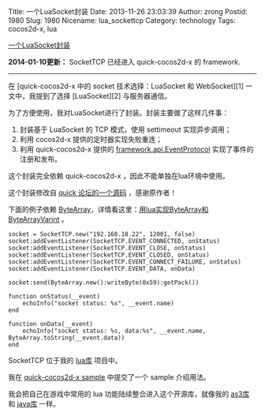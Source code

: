 Title: 一个LuaSocket封装
Date: 2013-11-26 23:03:39
Author: zrong
Postid: 1980
Slug: 1980
Nicename: lua_sockettcp
Category: technology
Tags: cocos2d-x, lua

[一个LuaSocket封装](http://zengrong.net/post/1980.htm)

**2014-01-10更新：** SocketTCP 已经进入 quick-cocos2d-x 的 framework.
<hr>
在 [quick-cocos2d-x 中的 socket 技术选择：LuaSocket 和 WebSocket][1] 一文中，我提到了选择 [LuaSocket][2] 与服务器通信。

为了方便使用，我对LuaSocket进行了封装。封装主要做了这样几件事：

1. 封装基于 LuaSocket 的 TCP 模式，使用 settimeout 实现异步调用；
2. 利用 cocos2d-x 提供的定时器实现失败重连；
3. 利用 quick-cocos2d-x 提供的 [framework.api.EventProtocol][4] 实现了事件的注册和发布。

这个封装完全依赖 quick-cocos2d-x ，因此不能单独在lua环境中使用。

这个封装修改自 [quick 论坛的一个源码][3] ，感谢原作者！

下面的例子依赖 [ByteArray][5]，详情看这里：[用lua实现ByteArray和ByteArrayVarint][5] 。<!--more-->

	socket = SocketTCP.new("192.168.18.22", 12001, false)
	socket:addEventListener(SocketTCP.EVENT_CONNECTED, onStatus)
	socket:addEventListener(SocketTCP.EVENT_CLOSE, onStatus)
	socket:addEventListener(SocketTCP.EVENT_CLOSED, onStatus)
	socket:addEventListener(SocketTCP.EVENT_CONNECT_FAILURE, onStatus)
	socket:addEventListener(SocketTCP.EVENT_DATA, onData)
	
	socket:send(ByteArray.new():writeByte(0x59):getPack())

	function onStatus(__event)
		echoInfo("socket status: %s", __event.name)
	end

	function onData(__event)
		echoInfo("socket status: %s, data:%s", __event.name, ByteArray.toString(__event.data))
	end

SocketTCP 位于我的 [lua库][6] 项目中。

我在 [quick-cocos2d-x sample][9] 中提交了一个 sample 介绍用法。

我会把自己在游戏中常用的 lua 功能陆续整合进入这个开源库，就像我的 [as3库][7] 和 [java库][8] 一样。

[1]: http://zengrong.net/post/1965.htm
[2]: http://w3.impa.br/%7Ediego/software/luasocket/
[3]: http://cn.quick-x.com/?topic=quickkydsocketfzl
[4]: https://github.com/dualface/quick-cocos2d-x/blob/develop/framework/api/EventProtocol.lua
[5]: http://zengrong.net/post/1968.htm
[6]: https://github.com/zrong/lua
[7]: https://github.com/zrong/as3
[8]: https://github.com/zrong/java
[9]: https://github.com/dualface/quick-cocos2d-x/tree/develop/samples/luasocket
